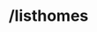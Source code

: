 ---
command:
  added: Pre-0.2.7
  aliases:
  - lshome
  - listhome
  - lshomes
  - homes
  - rlisthomes
  configuration: []
  description: Lists your set homes.
  permissions:
  - rcmds.others.listhomes
  - rcmds.exempt.listhomes
  - rcmds.listhomes
  supports: {}
  usage: /listhomes (player)
layout: command
title: /listhomes
---